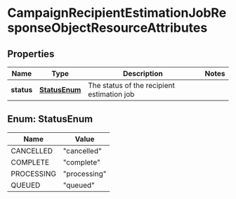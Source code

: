 # CampaignRecipientEstimationJobResponseObjectResourceAttributes

## Properties
Name | Type | Description | Notes
------------ | ------------- | ------------- | -------------
**status** | [**StatusEnum**](#StatusEnum) | The status of the recipient estimation job | 

<a name="StatusEnum"></a>
## Enum: StatusEnum
Name | Value
---- | -----
CANCELLED | &quot;cancelled&quot;
COMPLETE | &quot;complete&quot;
PROCESSING | &quot;processing&quot;
QUEUED | &quot;queued&quot;
